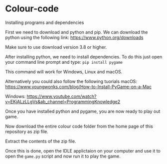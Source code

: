 # Colour-code

Installing programs and dependencies

First we need to download and python and pip. 
We can download the python using the following link: https://www.python.org/downloads 

Make sure to use download version 3.8 or higher. 

After installing python, we need to install dependencies. 
To do this just open your command line prompt and type: `pip install pygame`

This command will work for Windows, Linux and macOS.

Alternatively you could also follow the following tuorials
macOS: https://www.youngwonks.com/blog/How-to-Install-PyGame-on-a-Mac

Windows: https://www.youtube.com/watch?v=EKjALzLLgVs&ab_channel=ProgrammingKnowledge2

Once you have installed python and pygame, you are now ready to play out game.

Now download the entire colour code folder from the home page of this repository as zip file.

Extract the contents of the zip file.

Once this is done, open the IDLE applictaion on your computer and use it to open the `game.py` script and now run it to play the game.
